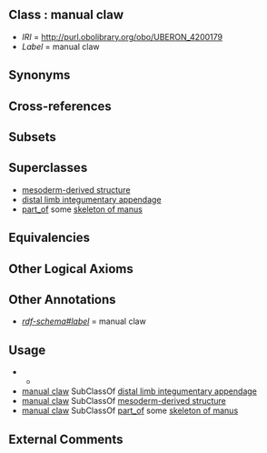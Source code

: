 
## Class : manual claw

 * *IRI* = http://purl.obolibrary.org/obo/UBERON_4200179
 * *Label* = manual claw

## Synonyms


## Cross-references


## Subsets


## Superclasses

 * [mesoderm-derived structure](../../UBERON/20/UBERON_0004120.md)
 * [distal limb integumentary appendage](../../UBERON/64/UBERON_0009564.md)
 * [part_of](../../BFO/50/BFO_0000050.md) some [skeleton of manus](../../UBERON/42/UBERON_0001442.md)

## Equivalencies


## Other Logical Axioms


## Other Annotations

 * *[rdf-schema#label](../../el/rdf-schema#label.md)* = manual claw

## Usage

 * -
 * [manual claw](../../UBERON/79/UBERON_4200179.md) SubClassOf [distal limb integumentary appendage](../../UBERON/64/UBERON_0009564.md)
 * [manual claw](../../UBERON/79/UBERON_4200179.md) SubClassOf [mesoderm-derived structure](../../UBERON/20/UBERON_0004120.md)
 * [manual claw](../../UBERON/79/UBERON_4200179.md) SubClassOf [part_of](../../BFO/50/BFO_0000050.md) some [skeleton of manus](../../UBERON/42/UBERON_0001442.md)

## External Comments

